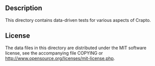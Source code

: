 Description
------------

This directory contains data-driven tests for various aspects of Crapto.

License
--------

The data files in this directory are distributed under the MIT software
license, see the accompanying file COPYING or
http://www.opensource.org/licenses/mit-license.php.

